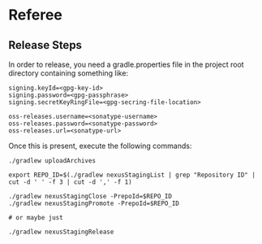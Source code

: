 Referee
=======

Release Steps
-------------

In order to release, you need a gradle.properties file in the project root directory containing something like:

```
signing.keyId=<gpg-key-id>
signing.password=<gpg-passphrase>
signing.secretKeyRingFile=<gpg-secring-file-location>

oss-releases.username=<sonatype-username>
oss-releases.password=<sonatype-password>
oss-releases.url=<sonatype-url>
```

Once this is present, execute the following commands:

```
./gradlew uploadArchives

export REPO_ID=$(./gradlew nexusStagingList | grep "Repository ID" | cut -d ' ' -f 3 | cut -d ',' -f 1)

./gradlew nexusStagingClose -PrepoId=$REPO_ID
./gradlew nexusStagingPromote -PrepoId=$REPO_ID

# or maybe just

./gradlew nexusStagingRelease
```
